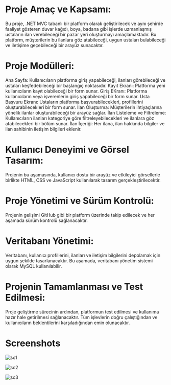 <h1><b>Proje Amaç ve Kapsamı:</b></h1><p>
Bu proje, .NET MVC tabanlı bir platform olarak geliştirilecek ve aynı şehirde faaliyet gösteren duvar kağıdı, boya, badana gibi işlerde uzmanlaşmış ustaların ilan verebileceği bir pazar yeri oluşturmayı amaçlamaktadır. Bu platform, müşterilerin bu ilanlara göz atabileceği, uygun ustaları bulabileceği ve iletişime geçebileceği bir arayüz sunacaktır.

<h1><b>Proje Modülleri:</b></h1><p>

Ana Sayfa: Kullanıcıların platforma giriş yapabileceği, ilanları görebileceği ve ustaları keşfedebileceği bir başlangıç noktasıdır.
Kayıt Ekranı: Platforma yeni kullanıcıların kayıt olabileceği bir form sunar.
Giriş EKranı: Platforma kullanıcıların veya işverenlerin giriş yapabileceği bir form sunar.
Usta Başvuru Ekranı: Ustaların platforma başvurabilecekleri, profillerini oluşturabilecekleri bir form sunar.
İlan Oluşturma: Müşterilerin ihtiyaçlarına yönelik ilanlar oluşturabileceği bir arayüz sağlar.
İlan Listeleme ve Filtreleme: Kullanıcıların ilanları kategoriye göre filtreleyebilecekleri ve ilanlara göz atabilecekleri bir bölüm sunar.
İlan İçeriği: Her ilana, ilan hakkında bilgiler ve ilan sahibinin iletişim bilgileri eklenir.

<h1><b>Kullanıcı Deneyimi ve Görsel Tasarım:</b></h1><p>
Projenin bu aşamasında, kullanıcı dostu bir arayüz ve etkileyici görsellerle birlikte HTML, CSS ve JavaScript kullanılarak tasarım gerçekleştirilecektir.

<h1><b>Proje Yönetimi ve Sürüm Kontrolü:</b></h1><p>
Projenin gelişimi GitHub gibi bir platform üzerinde takip edilecek ve her aşamada sürüm kontrolü sağlanacaktır.

<h1><b>Veritabanı Yönetimi:</b></h1><p>
Veritabanı, kullanıcı profillerini, ilanları ve iletişim bilgilerini depolamak için uygun şekilde tasarlanacaktır. Bu aşamada, veritabanı yönetim sistemi olarak MySQL kullanılabilir.

<h1><b>Projenin Tamamlanması ve Test Edilmesi:</b></h1><p>
Proje geliştirme sürecinin ardından, platformun test edilmesi ve kullanıma hazır hale getirilmesi sağlanacaktır. Tüm işlevlerin doğru çalıştığından ve kullanıcıların beklentilerini karşıladığından emin olunacaktır.

<h1><b>Screenshots</b></h1>

![sc1](https://i.hizliresim.com/brwru16.jpeg)


![sc2](https://i.hizliresim.com/4r5hhh4.jpeg)


![sc3](https://i.hizliresim.com/5uhfyxp.jpeg)
